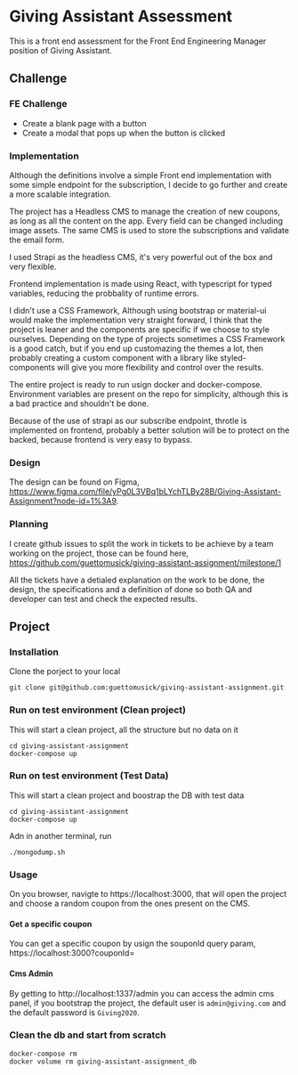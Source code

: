 # Giving Assistant Assessment
This is a front end assessment for the Front End Engineering Manager position of Giving Assistant.

## Challenge
### FE Challenge
- Create a blank page with a button
- Create a modal that pops up when the button is clicked

### Implementation
Although the definitions involve a simple Front end implementation with some simple endpoint for the subscription, I decide to go further and create a more scalable integration.

The project has a Headless CMS to manage the creation of new coupons, as long as all the content on the app. Every field can be changed including image assets. The same CMS is used to store the subscriptions and validate the email form.

I used Strapi as the headless CMS, it's very powerful out of the box and very flexible.

Frontend implementation is made using React, with typescript for typed variables, reducing the probbality of runtime errors.

I didn't use a CSS Framework, Although using bootstrap or material-ui would make the implementation very straight forward, I think that the project is leaner and the components are specific if we choose to style ourselves. Depending on the type of projects sometimes a CSS Framework is a good catch, but if you end up customazing the themes a lot, then probably creating a custom component with a library like styled-components will give you more flexibility and control over the results.

The entire project is ready to run usign docker and docker-compose. Environment variables are present on the repo for simplicity, although this is a bad practice and shouldn't be done.

Because of the use of strapi as our subscribe endpoint, throtle is implemented on frontend, probably a better solution will be to protect on the backed, because frontend is very easy to bypass.

### Design
The design can be found on Figma, https://www.figma.com/file/yPg0L3VBq1bLYchTLBy28B/Giving-Assistant-Assignment?node-id=1%3A9.

### Planning
I create github issues to split the work in tickets to be achieve by a team working on the project, those can be found here, https://github.com/guettomusick/giving-assistant-assignment/milestone/1

All the tickets have a detialed explanation on the work to be done, the design, the specifications and a definition of done so both QA and developer can test and check the expected results.

## Project
### Installation

Clone the porject to your local

```
git clone git@github.com:guettomusick/giving-assistant-assignment.git
```

### Run on test environment (Clean project)

This will start a clean project, all the structure but no data on it

```
cd giving-assistant-assignment
docker-compose up
```

### Run on test environment (Test Data)

This will start a clean project and boostrap the DB with test data

```
cd giving-assistant-assignment
docker-compose up
```

Adn in another terminal, run
```
./mongodump.sh
```

### Usage

On you browser, navigte to https://localhost:3000, that will open the project and choose a random coupon from the ones present on the CMS.

#### Get a specific coupon

You can get a specific coupon by usign the souponId query param, https://localhost:3000?couponId=<coupon-id>

#### Cms Admin

By getting to http://localhost:1337/admin you can access the admin cms panel, if you bootstrap the project, the default user is `admin@giving.com` and the default password is `Giving2020`.

### Clean the db and start from scratch

```
docker-compose rm
docker volume rm giving-assistant-assignment_db
```
